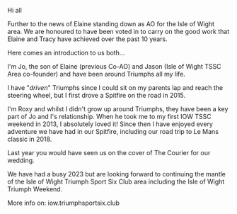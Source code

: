Hi all 

Further to the news of Elaine standing down as AO for the Isle of Wight area. We are honoured to have been voted in to carry on the good work that Elaine and Tracy have achieved over the past 10 years.

Here comes an introduction to us both...

I'm Jo, the son of Elaine (previous Co-AO) and Jason (Isle of Wight TSSC Area co-founder) and have been around Triumphs all my life.

I have "*driven*" Triumphs since I could sit on my parents lap and reach the steering wheel, but I first drove a Spitfire on the road in 2015.

I'm Roxy and whilst I didn't grow up around Triumphs, they have been a key part of Jo and I's relationship. When he took me to my first IOW TSSC weekend in 2013, I absolutely loved it! Since then I have enjoyed every adventure we have had in our Spitfire, including our road trip to Le Mans classic in 2018.

Last year you would have seen us on the cover of The Courier for our wedding.

We have had a busy 2023 but are looking forward to continuing the mantle of the Isle of Wight Triumph Sport Six Club area including the Isle of Wight Triumph Weekend.

More info on: iow.triumphsportsix.club 
